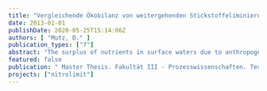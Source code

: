 ```yaml
---
title: "Vergleichende Ökobilanz von weitergehenden Stickstoffeliminierungsverfahren in Großkläranlagen"
date: 2013-01-01
publishDate: 2020-05-25T15:14:06Z
authors: [ "Mutz, D." ]
publication_types: ["7"]
abstract: "The surplus of nutrients in surface waters due to anthropogenic influences makes eutrophication an important issue in water quality in Europe. According to the Water Framework Directive of the European Union (EU-WFD) an improvement of all water bodies to a “good ecological status” is aimed. One aspect for achieving the goal is an additional reduction of nutrient immissions. In particular, the study has a focus on advanced nitrogen removal at large scale wastewater treatment plants (WWTP) in the area of Berlin and Brandenburg, Germany. A comprehensive life cycle assessment (LCA) of a generic WWTP with 1.47 million population equivalent (pe) is carried out. The WWTP includes a secondary treatment with upstream denitrification. Sludge treatment is realized by anaerobic digestion with biogas utilization and sludge disposal in a mono-incineration plant. On basis of the generic WWTP, five scenarios for an advanced nitrogen removal are analyzed and compared within the LCA: an expansion of the denitrification reactor (ExpDeni), a retrofit to a step-feed nitrogen removal (SFNR), a biologically active filtration (BAF) as post-treatment step as well as two processes for sludge liquor treatment by deammonification (Anammox) and by an SBR-reactor (SBR). Data for energy and chemical demand, effluent quality and infrastructure are based on an existing plant from Berlin and data of nitrogen removal processes on simulations and planning data for this particular WWTP. For the life cycle impact assessment, the following categories are considered: global warming potential (GWP), acidification potential (AP), marine (MEP) and freshwater eutrophication (FEP) as well as human (HTP) and freshwater ecotoxicity (FETP). Additional, the cumulative energy demand (CED) of fossil and nuclear energy resources is taken into account. For the generic WWTP two results have to be emphasized: the influence of high energy demand on potential environmental impacts and the relevance of the primary function of nutrient removal due to a high influence in eutrophication impact categories MEP and FEP. Hence, reducing electricity demand and an increased use of renewable energy resources will lead to reduced impacts. Comparing the nitrogen removal processes, SFNR is preferable to ExpDeni because of reduced energy demand (SFNR: -6%, ExpDeni: +9%) which leads to an improved environmental profile throughout all categories. Focusing on sludge liquor processes, Anammox may be recommended due to mainly lower additional impacts to SBR-process. Main issues at SBR are the high energy consumption (almost twice as high as energy demand of Anammox) and addition of methanol as carbon source. The BAF has the highest impacts in CED (+33%) and GWP (+14%) due to high energy demand for pumping and backwashing (+5%) and methanol dosing. However, favorable side-effects such as a reduction of phosphorus and heavy metal loads lead to a significant reduction in FEP (-18%) and FETP (-9%). All in all, SFNR is recommended in an overall comparison, Anammox has the second best environmental profile. BAF can be recommended if other effects in wastewater treatment are aimed at. Due to lack of data concerning trace organics, uncertainties in toxicity potential are still apparent. Besides, uncertainties in estimating N2O-emission factors have a high effect on the result of GWP. Further investigations on N2O emissions from biological treatment steps should be done to reduce the uncertainties. Finally, LCA is a powerful tool for revealing potential environmental impacts for supporting a sustainable way of decision making process."
featured: false
publication: " Master Thesis. Fakultät III ­­- Prozesswissenschaften. Technische Universität Berlin"
projects: ["nitrolimit"]
---
```



